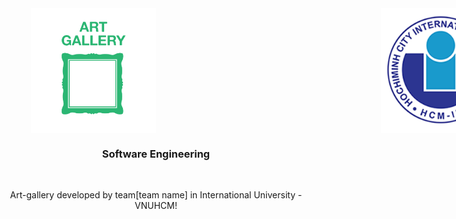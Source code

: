 <div id="top" style="display: flex; justify-content: center;">
  <img src="img/art-gallery-icon-13975.png" alt="Banner" width="200" height="200" style="margin-left: 360px;">
  <img src="img/logo.png" alt="Logo" width="200" height="200" style="margin-left: 360px;">
</div>

<h3 align="center">Software Engineering</h3>
    <br />
<p align="center">
    Art-gallery developed by team[team name] in International University - VNUHCM!
    <br />
    <br />
